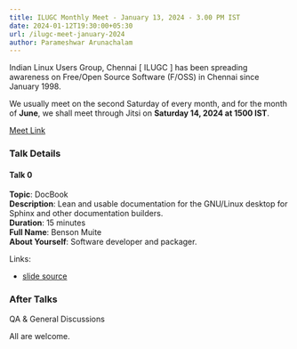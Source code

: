 ```yaml
---
title: ILUGC Monthly Meet - January 13, 2024 - 3.00 PM IST
date: 2024-01-12T19:30:00+05:30
url: /ilugc-meet-january-2024
author: Parameshwar Arunachalam 
---
```


Indian Linux Users Group, Chennai [ ILUGC ] has been spreading
awareness on Free/Open Source Software (F/OSS) in Chennai since
January 1998.

We usually meet on the second Saturday of every month, and for the 
month of **June**, we shall meet through Jitsi on **Saturday 14, 2024 at 1500
IST**.

[Meet Link](https://meet.jit.si/ILUGC-June-2025)

### Talk Details

#### Talk 0

**Topic**: DocBook\
**Description**: Lean and usable documentation for the GNU/Linux desktop for Sphinx and other documentation builders.\
**Duration**: 15 minutes\
**Full Name**: Benson Muite\
**About Yourself**: Software developer and packager.

Links:
- [slide source](docbook)


### After Talks

QA & General Discussions

All are welcome.
